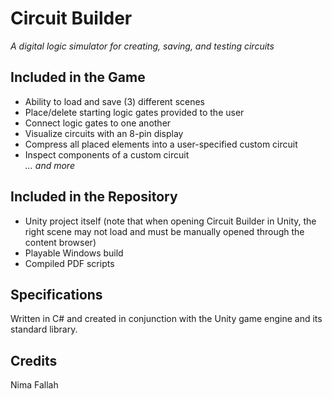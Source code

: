 # Circuit Builder
_A digital logic simulator for creating, saving, and testing circuits_

## Included in the Game
- Ability to load and save (3) different scenes
- Place/delete starting logic gates provided to the user
- Connect logic gates to one another
- Visualize circuits with an 8-pin display
- Compress all placed elements into a user-specified custom circuit
- Inspect components of a custom circuit<br/>
_... and more_

## Included in the Repository
- Unity project itself (note that when opening Circuit Builder in Unity, the right scene may not load and must be manually opened through the content browser)
- Playable Windows build
- Compiled PDF scripts

## Specifications
Written in C# and created in conjunction with the Unity game engine and its standard library.

## Credits
Nima Fallah
